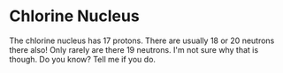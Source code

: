 # Chlorine Nucleus

The chlorine nucleus has 17 protons. There are usually 18 or 20 neutrons there
also! Only rarely are there 19 neutrons. I'm not sure why that is though. Do you
know? Tell me if you do.
